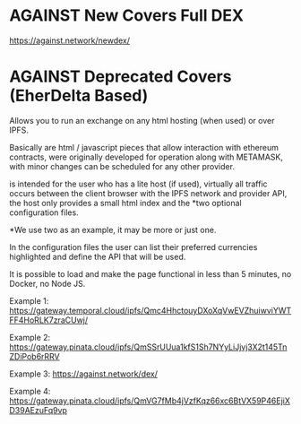 # AGAINST New Covers Full DEX

https://against.network/newdex/

# AGAINST Deprecated Covers (EherDelta Based)

Allows you to run an exchange on any html hosting (when used) or over IPFS.

Basically are html / javascript pieces that allow interaction with ethereum contracts, were originally developed for operation along with METAMASK, with minor changes can be scheduled for any other provider.

is intended for the user who has a lite host (if used), virtually all traffic occurs between the client browser with the IPFS network and provider API, the host only provides a small html index and the *two optional configuration files.

*We use two as an example, it may be more or just one.

In the configuration files the user can list their preferred currencies highlighted and define the API that will be used.

It is possible to load and make the page functional in less than 5 minutes, no Docker, no Node JS.

Example 1: https://gateway.temporal.cloud/ipfs/Qmc4HhctouyDXoXqVwEVZhuiwviYWTFF4HoRLK7zraCUwj/

Example 2: https://gateway.pinata.cloud/ipfs/QmSSrUUua1kfS1Sh7NYyLiJjvj3X2t145TnZDiPob6rRRV

Example 3: https://against.network/dex/

Example 4: https://gateway.pinata.cloud/ipfs/QmVG7fMb4jVzfKqz66xc6BtVX59P46EjiXD39AEzuFq9vp




